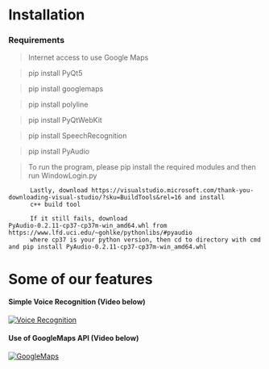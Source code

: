 # Installation 
### Requirements
> Internet access to use Google Maps

> pip install PyQt5

> pip install googlemaps

> pip install polyline

> pip install PyQtWebKit

> pip install SpeechRecognition

> pip install PyAudio

> To run the program, please pip install the required modules and then run WindowLogin.py


          Lastly, download https://visualstudio.microsoft.com/thank-you-downloading-visual-studio/?sku=BuildTools&rel=16 and install
          c++ build tool 
          
          If it still fails, download PyAudio‑0.2.11‑cp37‑cp37m‑win_amd64.whl from https://www.lfd.uci.edu/~gohlke/pythonlibs/#pyaudio
          where cp37 is your python version, then cd to directory with cmd and pip install PyAudio‑0.2.11‑cp37‑cp37m‑win_amd64.whl
          
# Some of our features
#### Simple Voice Recognition (Video below)
[![Voice Recognition](https://img.youtube.com/vi/SgdUDon4IP4/0.jpg)](https://www.youtube.com/watch?v=SgdUDon4IP4 "Voice Recognition")

#### Use of GoogleMaps API (Video below)
[![GoogleMaps](https://img.youtube.com/vi/9i7xZ5n21s8/0.jpg)](https://www.youtube.com/watch?v=9i7xZ5n21s8 "Google Maps")

